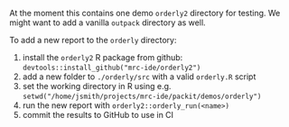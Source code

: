 At the moment this contains one demo `orderly2` directory for testing. We might want 
to add a vanilla `outpack` directory as well.

To add a new report to the `orderly` directory:

1. install the `orderly2` R package from github:
    ```devtools::install_github("mrc-ide/orderly2")```
1. add a new folder to `./orderly/src` with a valid `orderly.R` script
1. set the working directory in R using e.g. `setwd("/home/jsmith/projects/mrc-ide/packit/demos/orderly")`
1. run the new report with `orderly2::orderly_run(<name>)`
1. commit the results to GitHub to use in CI
